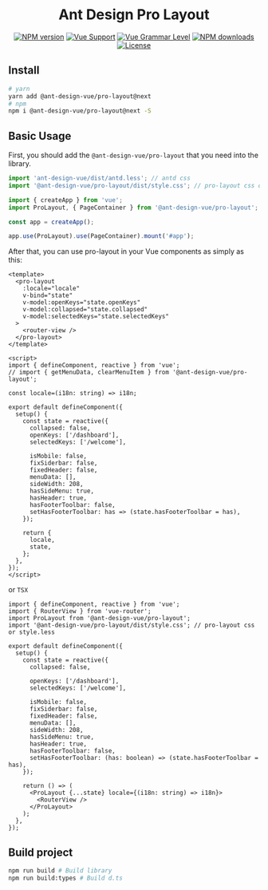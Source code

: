 <h1 align="center">
Ant Design Pro Layout
</h1>

<div align="center">

[![NPM version](https://img.shields.io/npm/v/@ant-design-vue/pro-layout/next?style=flat)](https://npmjs.org/package/@ant-design-vue/pro-layout) [![Vue Support](https://img.shields.io/badge/support-Vue3-green?style=flat)](./package.json) [![Vue Grammar Level](https://img.shields.io/badge/full-Composition%20API-blue?style=flat)](https://v3.vuejs.org/guide/composition-api-introduction.html) [![NPM downloads](http://img.shields.io/npm/dm/@ant-design-vue/pro-layout.svg?style=flat)](https://npmjs.org/package/@ant-design-vue/pro-layout) [![License](https://img.shields.io/github/license/vueComponent/pro-layout)](./LICENSE)

</div>

## Install

```bash
# yarn
yarn add @ant-design-vue/pro-layout@next
# npm
npm i @ant-design-vue/pro-layout@next -S
```

## Basic Usage

First, you should add the `@ant-design-vue/pro-layout` that you need into the library.

```js
import 'ant-design-vue/dist/antd.less'; // antd css
import '@ant-design-vue/pro-layout/dist/style.css'; // pro-layout css or style.less

import { createApp } from 'vue';
import ProLayout, { PageContainer } from '@ant-design-vue/pro-layout';

const app = createApp();

app.use(ProLayout).use(PageContainer).mount('#app');
```

After that, you can use pro-layout in your Vue components as simply as this:

```vue
<template>
  <pro-layout
    :locale="locale"
    v-bind="state"
    v-model:openKeys="state.openKeys"
    v-model:collapsed="state.collapsed"
    v-model:selectedKeys="state.selectedKeys"
  >
    <router-view />
  </pro-layout>
</template>

<script>
import { defineComponent, reactive } from 'vue';
// import { getMenuData, clearMenuItem } from '@ant-design-vue/pro-layout';

const locale=(i18n: string) => i18n;

export default defineComponent({
  setup() {
    const state = reactive({
      collapsed: false,
      openKeys: ['/dashboard'],
      selectedKeys: ['/welcome'],

      isMobile: false,
      fixSiderbar: false,
      fixedHeader: false,
      menuData: [],
      sideWidth: 208,
      hasSideMenu: true,
      hasHeader: true,
      hasFooterToolbar: false,
      setHasFooterToolbar: has => (state.hasFooterToolbar = has),
    });

    return {
      locale,
      state,
    };
  },
});
</script>
```

or `TSX`

```tsx
import { defineComponent, reactive } from 'vue';
import { RouterView } from 'vue-router';
import ProLayout from '@ant-design-vue/pro-layout';
import '@ant-design-vue/pro-layout/dist/style.css'; // pro-layout css or style.less

export default defineComponent({
  setup() {
    const state = reactive({
      collapsed: false,

      openKeys: ['/dashboard'],
      selectedKeys: ['/welcome'],

      isMobile: false,
      fixSiderbar: false,
      fixedHeader: false,
      menuData: [],
      sideWidth: 208,
      hasSideMenu: true,
      hasHeader: true,
      hasFooterToolbar: false,
      setHasFooterToolbar: (has: boolean) => (state.hasFooterToolbar = has),
    });

    return () => (
      <ProLayout {...state} locale={(i18n: string) => i18n}>
        <RouterView />
      </ProLayout>
    );
  },
});
```

## Build project

```bash
npm run build # Build library
npm run build:types # Build d.ts
```
